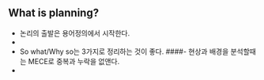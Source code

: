 ## What is planning?
- 논리의 출발은 용어정의에서 시작한다.
- 
- So what/Why so는 3가지로 정리하는 것이 좋다.
####- 현상과 배경을 분석할때는 MECE로 중복과 누락을 없앤다.
- 
<!--stackedit_data:
eyJoaXN0b3J5IjpbLTExODg5OTEwMDEsLTIwODg3NDY2MTJdfQ
==
-->